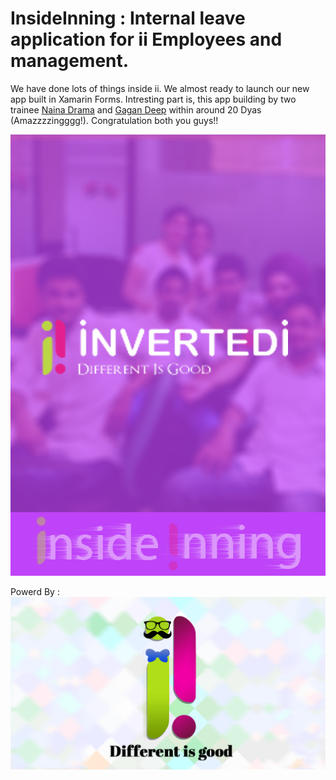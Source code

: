 # InsideInning : Internal leave application for ii Employees and management.

We have done lots of things inside ii. We almost ready to launch our new app built in Xamarin Forms. Intresting part is, this app building by two trainee [Naina Drama](https://github.com/NainaSharma "Naina Sharma") and [Gagan Deep](https://github.com/Gagandeep91) within around 20 Dyas (Amazzzzingggg!). Congratulation both you guys!!

![alt tag](https://raw.githubusercontent.com/rzeem7/InsideInning/master/InsideInning/InsideInning.Droid/Resources/Drawable/splash.png)

Powerd By : ![alt tag](https://raw.githubusercontent.com/rzeem7/InsideInning/master/InsideInning/InsideInning.Droid/Resources/Drawable/cover.png)

